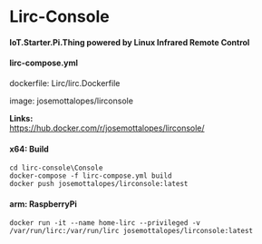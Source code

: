 # Lirc-Console

#### IoT.Starter.Pi.Thing powered by Linux Infrared Remote Control

#### lirc-compose.yml  

dockerfile: Lirc/lirc.Dockerfile

image: josemottalopes/lirconsole

**Links:**  
https://hub.docker.com/r/josemottalopes/lirconsole/
  

#### x64: Build 

	cd lirc-console\Console
	docker-compose -f lirc-compose.yml build   
	docker push josemottalopes/lirconsole:latest  

#### arm: RaspberryPi 

	docker run -it --name home-lirc --privileged -v /var/run/lirc:/var/run/lirc josemottalopes/lirconsole:latest 



